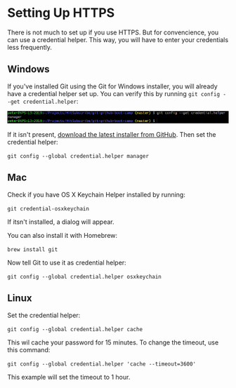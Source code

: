 # Setting Up HTTPS

There is not much to set up if you use HTTPS.
But for convencience, you can use a credential helper.
This way, you will have to enter your credentials less 
frequently.

## Windows

If you've installed Git using the Git for Windows installer,
you will already have a credential helper set up.
You can verify this by running `git config --get credential.helper`:

![Credential Manager](../../img/git-https-1.png)

If it isn't present, [download the latest installer from GitHub](https://github.com/Microsoft/Git-Credential-Manager-for-Windows). Then set the credential helper:

`git config --global credential.helper manager`

## Mac

Check if you have OS X Keychain Helper installed by running:

`git credential-osxkeychain`

If itsn't installed, a dialog will appear.

You can also install it  with Homebrew:

`brew install git`

Now tell Git to use it as credential helper:

`git config --global credential.helper osxkeychain`

## Linux

Set the credential helper:

`git config --global credential.helper cache`

This wil cache your password for 15 minutes. To change the timeout, use this command:

`git config --global credential.helper 'cache --timeout=3600'`

This example will set the timeout to 1 hour.
